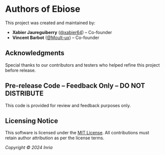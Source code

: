 # Authors of Ebiose

This project was created and maintained by:

- **Xabier Jaureguiberry** ([@xabier64](https://github.com/xabier64)) – Co-founder
- **Vincent Barbot** ([@Moult-ux](https://github.com/Moult-ux)) – Co-founder

## Acknowledgments  
Special thanks to our contributors and testers who helped refine this project before release.

## Pre-release Code – Feedback Only – DO NOT DISTRIBUTE
This code is provided for review and feedback purposes only.  

## Licensing Notice  
This software is licensed under the [MIT License](LICENSE). All contributions must retain author attribution as per the license terms.


*Copyright © 2024 Inria*